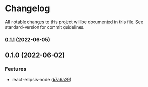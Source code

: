 # Changelog

All notable changes to this project will be documented in this file. See [standard-version](https://github.com/conventional-changelog/standard-version) for commit guidelines.

### [0.1.1](https://github.com/itibbers/react-ellipsis-node/compare/v0.1.0...v0.1.1) (2022-06-05)

## 0.1.0 (2022-06-02)


### Features

* react-ellipsis-node ([b7a6a29](https://github.com/itibbers/react-ellipsis-node/commit/b7a6a293598fd6d8716f719b4d645c2fb749e311))
